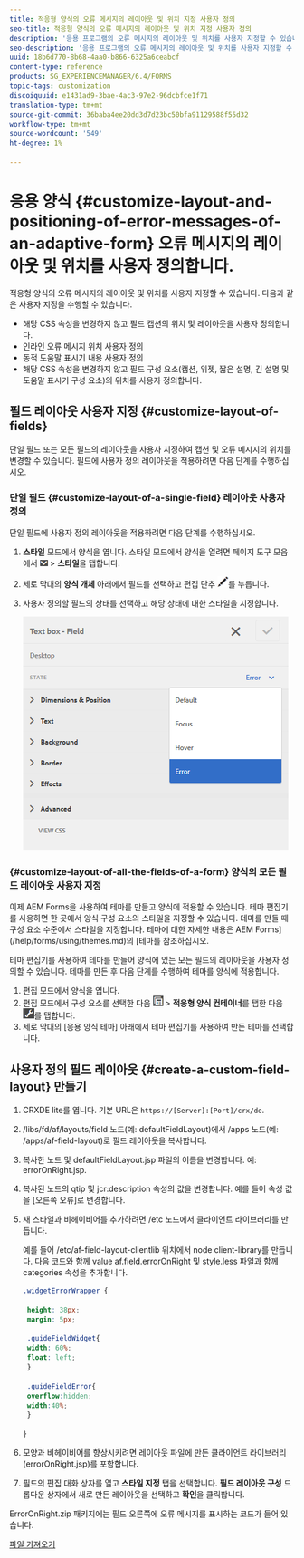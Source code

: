 ```yaml
---
title: 적응형 양식의 오류 메시지의 레이아웃 및 위치 지정 사용자 정의
seo-title: 적응형 양식의 오류 메시지의 레이아웃 및 위치 지정 사용자 정의
description: '응용 프로그램의 오류 메시지의 레이아웃 및 위치를 사용자 지정할 수 있습니다. '
seo-description: '응용 프로그램의 오류 메시지의 레이아웃 및 위치를 사용자 지정할 수 있습니다. '
uuid: 18b6d770-8b68-4aa0-b866-6325a6ceabcf
content-type: reference
products: SG_EXPERIENCEMANAGER/6.4/FORMS
topic-tags: customization
discoiquuid: e1431ad9-3bae-4ac3-97e2-96dcbfce1f71
translation-type: tm+mt
source-git-commit: 36baba4ee20dd3d7d23bc50bfa91129588f55d32
workflow-type: tm+mt
source-wordcount: '549'
ht-degree: 1%

---
```



# 응용 양식 {#customize-layout-and-positioning-of-error-messages-of-an-adaptive-form} 오류 메시지의 레이아웃 및 위치를 사용자 정의합니다.

적응형 양식의 오류 메시지의 레이아웃 및 위치를 사용자 지정할 수 있습니다. 다음과 같은 사용자 지정을 수행할 수 있습니다.

* 해당 CSS 속성을 변경하지 않고 필드 캡션의 위치 및 레이아웃을 사용자 정의합니다.
* 인라인 오류 메시지 위치 사용자 정의
* 동적 도움말 표시기 내용 사용자 정의
* 해당 CSS 속성을 변경하지 않고 필드 구성 요소(캡션, 위젯, 짧은 설명, 긴 설명 및 도움말 표시기 구성 요소)의 위치를 사용자 정의합니다.

## 필드 레이아웃 사용자 지정 {#customize-layout-of-fields}

단일 필드 또는 모든 필드의 레이아웃을 사용자 지정하여 캡션 및 오류 메시지의 위치를 변경할 수 있습니다. 필드에 사용자 정의 레이아웃을 적용하려면 다음 단계를 수행하십시오.

### 단일 필드 {#customize-layout-of-a-single-field} 레이아웃 사용자 정의

단일 필드에 사용자 정의 레이아웃을 적용하려면 다음 단계를 수행하십시오.

1. **스타일** 모드에서 양식을 엽니다. 스타일 모드에서 양식을 열려면 페이지 도구 모음에서 ![canvas-drop-down](assets/canvas-drop-down.png) > **스타일**&#x200B;을 탭합니다.
1. 세로 막대의 **양식 개체** 아래에서 필드를 선택하고 편집 단추 ![편집 단추](assets/edit-button.png)를 누릅니다.
1. 사용자 정의할 필드의 상태를 선택하고 해당 상태에 대한 스타일을 지정합니다.

   ![필드의 인라인 스타일 지정](assets/edit-error-state.png)

### {#customize-layout-of-all-the-fields-of-a-form} 양식의 모든 필드 레이아웃 사용자 지정

이제 AEM Forms을 사용하여 테마를 만들고 양식에 적용할 수 있습니다. 테마 편집기를 사용하면 한 곳에서 양식 구성 요소의 스타일을 지정할 수 있습니다. 테마를 만들 때 구성 요소 수준에서 스타일을 지정합니다. 테마에 대한 자세한 내용은 AEM Forms](/help/forms/using/themes.md)의 [테마를 참조하십시오.

테마 편집기를 사용하여 테마를 만들어 양식에 있는 모든 필드의 레이아웃을 사용자 정의할 수 있습니다. 테마를 만든 후 다음 단계를 수행하여 테마를 양식에 적용합니다.

1. 편집 모드에서 양식을 엽니다.
1. 편집 모드에서 구성 요소를 선택한 다음 ![필드 수준](assets/field-level.png) > **적응형 양식 컨테이너**&#x200B;를 탭한 다음 ![cmppr](assets/cmppr.png)를 탭합니다.
1. 세로 막대의 [응용 양식 테마] 아래에서 테마 편집기를 사용하여 만든 테마를 선택합니다.

## 사용자 정의 필드 레이아웃 {#create-a-custom-field-layout} 만들기

1. CRXDE lite를 엽니다. 기본 URL은 `https://[Server]:[Port]/crx/de`.
1. /libs/fd/af/layouts/field 노드(예: defaultFieldLayout)에서 /apps 노드(예: /apps/af-field-layout)로 필드 레이아웃을 복사합니다.
1. 복사한 노드 및 defaultFieldLayout.jsp 파일의 이름을 변경합니다. 예: errorOnRight.jsp.

1. 복사된 노드의 qtip 및 jcr:description 속성의 값을 변경합니다. 예를 들어 속성 값을 [오른쪽 오류]로 변경합니다.

1. 새 스타일과 비헤이비어를 추가하려면 /etc 노드에서 클라이언트 라이브러리를 만듭니다.

   예를 들어 /etc/af-field-layout-clientlib 위치에서 node client-library를 만듭니다. 다음 코드와 함께 value af.field.errorOnRight 및 style.less 파일과 함께 categories 속성을 추가합니다.

   ```css
   .widgetErrorWrapper {
   
    height: 38px;
    margin: 5px;
   
    .guideFieldWidget{
    width: 60%;
    float: left; 
    }
   
    .guideFieldError{
    overflow:hidden;
    width:40%; 
    }
   
   }
   ```

1. 모양과 비헤이비어를 향상시키려면 레이아웃 파일에 만든 클라이언트 라이브러리(errorOnRight.jsp)를 포함합니다.
1. 필드의 편집 대화 상자를 열고 **스타일 지정** 탭을 선택합니다. **필드 레이아웃 구성** 드롭다운 상자에서 새로 만든 레이아웃을 선택하고 **확인**&#x200B;을 클릭합니다.

ErrorOnRight.zip 패키지에는 필드 오른쪽에 오류 메시지를 표시하는 코드가 들어 있습니다.

[파일 가져오기](assets/erroronright.zip)
